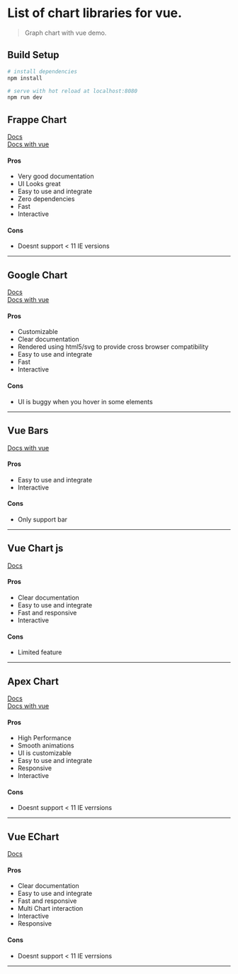 # List of chart libraries for vue.

> Graph chart with vue demo.

## Build Setup

``` bash
# install dependencies
npm install

# serve with hot reload at localhost:8080
npm run dev
```

## Frappe Chart
[Docs](https://github.com/frappe/charts)<br/>
[Docs with vue](https://github.com/JustSteveKing/vue2-frappe)
#### Pros
* Very good documentation
* UI Looks great
* Easy to use and integrate
* Zero dependencies
* Fast
* Interactive
#### Cons
* Doesnt support < 11 IE versions
___
## Google Chart
[Docs](https://developers.google.com/chart/)<br/>
[Docs with vue](https://github.com/devstark-com/vue-google-charts)
#### Pros
* Customizable
* Clear documentation
* Rendered using html5/svg to provide cross browser compatibility
* Easy to use and integrate
* Fast
* Interactive
#### Cons
* UI is buggy when you hover in some elements
___
## Vue Bars
[Docs with vue](https://github.com/DeviaVir/vue-bar)
#### Pros
* Easy to use and integrate
* Interactive
#### Cons
* Only support bar
___
## Vue Chart js
[Docs](https://vue-chartjs.org/)<br/>
#### Pros
* Clear documentation
* Easy to use and integrate
* Fast and responsive
* Interactive
#### Cons
* Limited feature
___
## Apex Chart
[Docs](https://apexcharts.com/)<br/>
[Docs with vue](https://github.com/apexcharts/vue-apexcharts)
#### Pros
* High Performance
* Smooth animations
* UI is customizable
* Easy to use and integrate
* Responsive
* Interactive
#### Cons
* Doesnt support  < 11 IE verrsions
___
## Vue EChart
[Docs](https://github.com/ecomfe/vue-echarts)<br/>
#### Pros
* Clear documentation
* Easy to use and integrate
* Fast and responsive
* Multi Chart interaction
* Interactive
* Responsive
#### Cons
* Doesnt support  < 11 IE verrsions
___